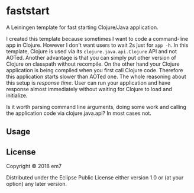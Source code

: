 # faststart

A Leiningen template for fast starting Clojure/Java application.

I created this template because sometimes I want to code a command-line app in Clojure. However I don't want users to wait 2s just for `app -h`. In this template, Clojure is used via its `clojure.java.api.Clojure` API and not AOTed. Another advantage is that you can simply put other version of Clojure on classpath without recompile. On the other hand your Clojure application is being compiled when you first call Clojure code. Therefore this application starts slower than AOTed one. The whole reasoning about this setup is *response time*. User can run your application and have response almost immediately without waiting for Clojure to load and initialize.

Is it worth parsing command line arguments, doing some work and calling the application code via clojure.java.api? In most cases not.

## Usage



## License

Copyright © 2018 em7

Distributed under the Eclipse Public License either version 1.0 or (at
your option) any later version.
